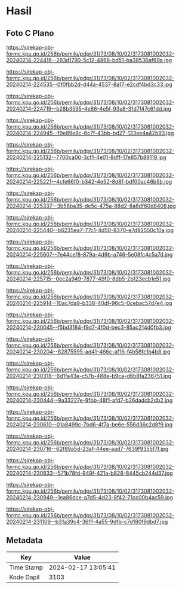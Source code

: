 # Hasil

## Foto C Plano

https://sirekap-obj-formc.kpu.go.id/256b/pemilu/pdpr/31/73/08/10/02/3173081002032-20240214-224416--283d1790-5c12-4868-bd51-ba38536af69a.jpg

https://sirekap-obj-formc.kpu.go.id/256b/pemilu/pdpr/31/73/08/10/02/3173081002032-20240214-224535--0f0fbb2d-d44a-4537-8a17-e2cdf4bd3c33.jpg

https://sirekap-obj-formc.kpu.go.id/256b/pemilu/pdpr/31/73/08/10/02/3173081002032-20240214-224719--b28b3595-4e86-4e5f-93a8-31d7f47c61dd.jpg

https://sirekap-obj-formc.kpu.go.id/256b/pemilu/pdpr/31/73/08/10/02/3173081002032-20240214-224945--f9e89e8c-6c7f-43bb-bd27-133ee4a42b93.jpg

https://sirekap-obj-formc.kpu.go.id/256b/pemilu/pdpr/31/73/08/10/02/3173081002032-20240214-225132--7700ca00-3cf1-4e01-8dff-17e857b89119.jpg

https://sirekap-obj-formc.kpu.go.id/256b/pemilu/pdpr/31/73/08/10/02/3173081002032-20240214-225221--4cfe66f0-b342-4e52-8d8f-bdf00ac46b5b.jpg

https://sirekap-obj-formc.kpu.go.id/256b/pemilu/pdpr/31/73/08/10/02/3173081002032-20240214-225337--3b58ba35-de5c-475a-88d2-8a6df60d8408.jpg

https://sirekap-obj-formc.kpu.go.id/256b/pemilu/pdpr/31/73/08/10/02/3173081002032-20240214-225440--b6235ea7-77c1-4d50-8370-e7d92550c10a.jpg

https://sirekap-obj-formc.kpu.go.id/256b/pemilu/pdpr/31/73/08/10/02/3173081002032-20240214-225607--7e44cef8-879a-4d9b-a746-5e08fc4c5a7d.jpg

https://sirekap-obj-formc.kpu.go.id/256b/pemilu/pdpr/31/73/08/10/02/3173081002032-20240214-225715--0ec2a949-7877-49f0-8db5-2b123ecb1e51.jpg

https://sirekap-obj-formc.kpu.go.id/256b/pemilu/pdpr/31/73/08/10/02/3173081002032-20240214-225914--10ac7da9-b338-40df-96c5-0cebac57d7e4.jpg

https://sirekap-obj-formc.kpu.go.id/256b/pemilu/pdpr/31/73/08/10/02/3173081002032-20240214-230045--f5bd3184-f9d7-4f0d-bec3-85ac214d0fb3.jpg

https://sirekap-obj-formc.kpu.go.id/256b/pemilu/pdpr/31/73/08/10/02/3173081002032-20240214-230204--82875595-ad41-466c-af16-f4b58fc1b4b8.jpg

https://sirekap-obj-formc.kpu.go.id/256b/pemilu/pdpr/31/73/08/10/02/3173081002032-20240214-230318--6d1fa43e-c57b-488e-b9ca-d6b8fa236751.jpg

https://sirekap-obj-formc.kpu.go.id/256b/pemilu/pdpr/31/73/08/10/02/3173081002032-20240214-230444--9a33227e-9fbb-48f1-afd7-b26dadcb2db2.jpg

https://sirekap-obj-formc.kpu.go.id/256b/pemilu/pdpr/31/73/08/10/02/3173081002032-20240214-230610--01a8499c-7bd6-4f7a-be6e-556d36c2d8f9.jpg

https://sirekap-obj-formc.kpu.go.id/256b/pemilu/pdpr/31/73/08/10/02/3173081002032-20240214-230716--62f89a5d-23af-44ee-aad7-7639f9355f7f.jpg

https://sirekap-obj-formc.kpu.go.id/256b/pemilu/pdpr/31/73/08/10/02/3173081002032-20240214-230833--571b78fd-949f-421a-b828-8445cb244d37.jpg

https://sirekap-obj-formc.kpu.go.id/256b/pemilu/pdpr/31/73/08/10/02/3173081002032-20240214-230949--1ea86dce-a7d5-4d23-8f42-71cc00b4ac59.jpg

https://sirekap-obj-formc.kpu.go.id/256b/pemilu/pdpr/31/73/08/10/02/3173081002032-20240214-231109--b31a39c4-3611-4a55-9dfb-c7d180f9dbd7.jpg


## Metadata

| Key        | Value               |
| ---------- | ------------------- |
| Time Stamp | 2024-02-17 13:05:41 |
| Kode Dapil | 3103                |



